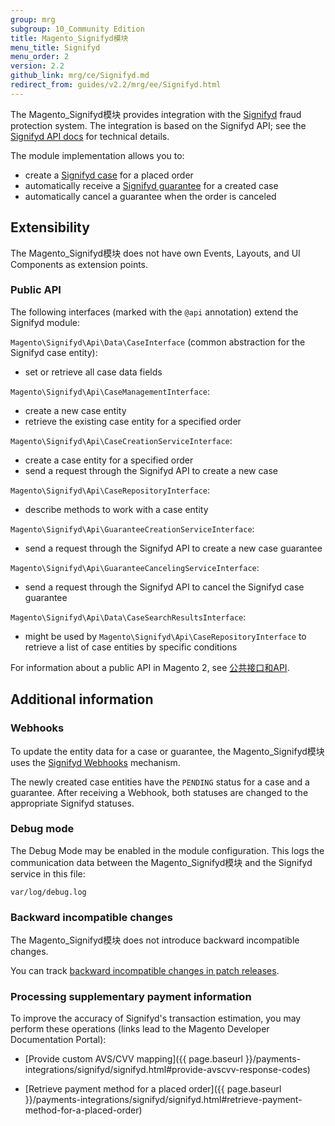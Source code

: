 ```yaml
---
group: mrg
subgroup: 10_Community Edition
title: Magento_Signifyd模块
menu_title: Signifyd
menu_order: 2
version: 2.2
github_link: mrg/ce/Signifyd.md
redirect_from: guides/v2.2/mrg/ee/Signifyd.html
---
```



The Magento_Signifyd模块 provides integration with the [Signifyd](https://www.signifyd.com/) fraud protection system. The integration is based on the Signifyd API; see the [Signifyd API docs](https://www.signifyd.com/docs/api/#/introduction/) for technical details.

The module implementation allows you to:

 - create a [Signifyd case](https://www.signifyd.com/docs/api/#/reference/cases) for a placed order
 - automatically receive a [Signifyd guarantee](https://www.signifyd.com/docs/api/#/reference/guarantees) for a created case
 - automatically cancel a guarantee when the order is canceled

## Extensibility

The Magento_Signifyd模块 does not have own Events, Layouts, and UI Components as extension points.

### Public API

The following interfaces (marked with the `@api` annotation) extend the Signifyd module:

`Magento\Signifyd\Api\Data\CaseInterface` (common abstraction for the Signifyd case entity):

- set or retrieve all case data fields

`Magento\Signifyd\Api\CaseManagementInterface`:

- create a new case entity
- retrieve the existing case entity for a specified order

`Magento\Signifyd\Api\CaseCreationServiceInterface`:

- create a case entity for a specified order
- send a request through the Signifyd API to create a new case

`Magento\Signifyd\Api\CaseRepositoryInterface`:

- describe methods to work with a case entity

`Magento\Signifyd\Api\GuaranteeCreationServiceInterface`:

- send a request through the Signifyd API to create a new case guarantee

`Magento\Signifyd\Api\GuaranteeCancelingServiceInterface`:
- send a request through the Signifyd API to cancel the Signifyd case guarantee

`Magento\Signifyd\Api\Data\CaseSearchResultsInterface`:

- might be used by `Magento\Signifyd\Api\CaseRepositoryInterface` to retrieve a list of case entities by specific conditions

For information about a public API in Magento 2, see [公共接口和API](http://devdocs.magento.com/guides/v2.1/extension-dev-guide/api-concepts.html).

## Additional information

### Webhooks

To update the entity data for a case or guarantee, the Magento_Signifyd模块 uses the [Signifyd Webhooks](https://www.signifyd.com/docs/api/#/reference/webhooks) mechanism.

The newly created case entities have the `PENDING` status for a case and a guarantee. After receiving a Webhook, both statuses are changed to the appropriate Signifyd statuses.

### Debug mode

The Debug Mode may be enabled in the module configuration. This logs the communication data between the Magento_Signifyd模块 and the Signifyd service in this file:

    var/log/debug.log

### Backward incompatible changes

The Magento_Signifyd模块 does not introduce backward incompatible changes.

You can track [backward incompatible changes in patch releases](http://devdocs.magento.com/guides/v2.2/release-notes/backward-incompatible-changes/commerce.html).

### Processing supplementary payment information

To improve the accuracy of Signifyd's transaction estimation, you may perform these operations (links lead to the Magento Developer Documentation Portal):

- [Provide custom AVS/CVV mapping]({{ page.baseurl }}/payments-integrations/signifyd/signifyd.html#provide-avscvv-response-codes)

- [Retrieve payment method for a placed order]({{ page.baseurl }}/payments-integrations/signifyd/signifyd.html#retrieve-payment-method-for-a-placed-order)
